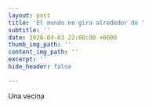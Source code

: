 ```yaml
---
layout: post
title: 'El mundo no gira alrededor de '
subtitle: ''
date: 2020-04-03 22:00:00 +0000
thumb_img_path: ''
content_img_path: ''
excerpt: ''
hide_header: false

---
```

Una vecina 